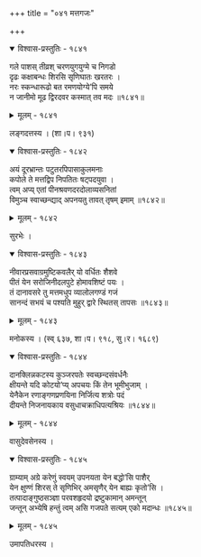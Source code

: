 +++
title = "०४१ मत्तगजः"

+++



<details open><summary>विश्वास-प्रस्तुतिः - १८४१</summary>

गले पाशस् तीव्रश् चरणयुगयुग्मे च निगडो  
दृढः कक्षाबन्धः शिरसि सृणिघातः खरतरः ।  
नरः स्कन्धारूढो बत रमणयोग्ये’पि समये   
न जानीमो मूढ द्विरदवर कस्मात् तव मदः ॥१८४१॥
</details>

<details><summary>मूलम् - १८४१</summary>

गले पाशस् तीव्रश् चरणयुगयुग्मे च निगडो  
दृढः कक्षाबन्धः शिरसि सृणिघातः खरतरः ।  
नरः स्कन्धारूढो बत रमणयोग्ये’पि समये   
न जानीमो मूढ द्विरदवर कस्मात् तव मदः ॥१८४१॥
</details>


लङ्गदत्तस्य । (शा।प। ९३१)  



<details open><summary>विश्वास-प्रस्तुतिः - १८४२</summary>

अयं दूरभ्रान्तः पटुतरपिपासाकुलमनाः   
कपोले ते मत्तद्विप निपतितः षट्पदयुवा ।  
त्वम् अप्य् एतां पीनश्रवणदरदोलाव्यसनितां   
विमुञ्च स्वाच्छन्द्याद् अपनयतु तावत् तृषम् इमाम् ॥१८४२॥
</details>

<details><summary>मूलम् - १८४२</summary>

अयं दूरभ्रान्तः पटुतरपिपासाकुलमनाः   
कपोले ते मत्तद्विप निपतितः षट्पदयुवा ।  
त्वम् अप्य् एतां पीनश्रवणदरदोलाव्यसनितां   
विमुञ्च स्वाच्छन्द्याद् अपनयतु तावत् तृषम् इमाम् ॥१८४२॥
</details>


सुरभेः ।  



<details open><summary>विश्वास-प्रस्तुतिः - १८४३</summary>

नीवारप्रसवाग्रमुष्टिकवलैर् यो वर्धितः शैशवे  
पीतं येन सरोजिनीदलपुटे होमावशिष्टं पयः ।  
तं दानावसरे तु मत्तमधुप व्यालोलगण्डं गजं  
सानन्दं सभयं च पश्यति मुहुर् द्वारे स्थितस् तापसः ॥१८४३॥
</details>

<details><summary>मूलम् - १८४३</summary>

नीवारप्रसवाग्रमुष्टिकवलैर् यो वर्धितः शैशवे  
पीतं येन सरोजिनीदलपुटे होमावशिष्टं पयः ।  
तं दानावसरे तु मत्तमधुप व्यालोलगण्डं गजं  
सानन्दं सभयं च पश्यति मुहुर् द्वारे स्थितस् तापसः ॥१८४३॥
</details>


मनोकस्य । (स्व् ६३७, शा।प। ९१८, सु।र। १६८९)  



<details open><summary>विश्वास-प्रस्तुतिः - १८४४</summary>

दानक्लिन्नकटस्य कुञ्जरपतेः स्वच्छन्दसंवर्धनैः   
क्षीयन्ते यदि कोटयो’प्य् अपचयः किं तेन भूमीभुजाम् ।  
येनैकेन रणाङ्गणप्रणयिना निर्जित्य शत्रोः पदं  
दीयन्ते निजनायकाय वसुधाचक्राधिपत्यश्रियः ॥१८४४॥
</details>

<details><summary>मूलम् - १८४४</summary>

दानक्लिन्नकटस्य कुञ्जरपतेः स्वच्छन्दसंवर्धनैः   
क्षीयन्ते यदि कोटयो’प्य् अपचयः किं तेन भूमीभुजाम् ।  
येनैकेन रणाङ्गणप्रणयिना निर्जित्य शत्रोः पदं  
दीयन्ते निजनायकाय वसुधाचक्राधिपत्यश्रियः ॥१८४४॥
</details>


वासुदेवसेनस्य ।  



<details open><summary>विश्वास-प्रस्तुतिः - १८४५</summary>

ग्राम्याम् अग्रे करेणुं स्वयम् उपनयता येन बद्धो’सि पाशैर्  
येन क्षुण्णं शिरस् ते सृणिभिर् अमसृणैर् येन बाह्यः कृतो’सि ।  
तत्पादाङ्गुष्ठसञ्ज्ञा परवशहृदयो द्रष्टुकामान् अमन्तून्  
जन्तून् अभ्येषि हन्तुं त्वम् असि गजपते सत्यम् एको मदान्धः ॥१८४५॥
</details>

<details><summary>मूलम् - १८४५</summary>

ग्राम्याम् अग्रे करेणुं स्वयम् उपनयता येन बद्धो’सि पाशैर्  
येन क्षुण्णं शिरस् ते सृणिभिर् अमसृणैर् येन बाह्यः कृतो’सि ।  
तत्पादाङ्गुष्ठसञ्ज्ञा परवशहृदयो द्रष्टुकामान् अमन्तून्  
जन्तून् अभ्येषि हन्तुं त्वम् असि गजपते सत्यम् एको मदान्धः ॥१८४५॥
</details>


उमापतिधरस्य ।  